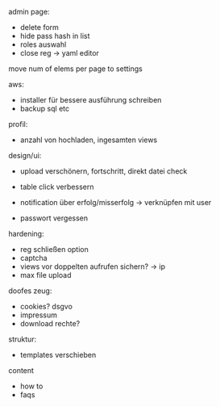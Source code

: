 admin page:
- delete form
- hide pass hash in list
- roles auswahl
- close reg -> yaml editor

move num of elems per page to settings


aws:
- installer für bessere ausführung schreiben
- backup sql etc

profil:
- anzahl von hochladen, ingesamten views

design/ui:
- upload verschönern, fortschritt, direkt datei check

- table click verbessern
- notification über erfolg/misserfolg -> verknüpfen mit user 
- passwort vergessen

hardening:
- reg schließen option
- captcha
- views vor doppelten aufrufen sichern? -> ip
- max file upload

doofes zeug:
- cookies? dsgvo
- impressum
- download rechte?

struktur:
- templates verschieben

content
- how to
- faqs